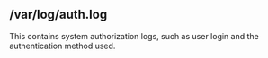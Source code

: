 ## /var/log/auth.log

This contains system authorization logs, such as user login and the authentication method used.
